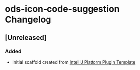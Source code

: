 <!-- Keep a Changelog guide -> https://keepachangelog.com -->

# ods-icon-code-suggestion Changelog

## [Unreleased]
### Added
- Initial scaffold created from [IntelliJ Platform Plugin Template](https://github.com/JetBrains/intellij-platform-plugin-template)
